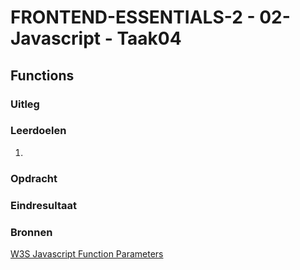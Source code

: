# FRONTEND-ESSENTIALS-2 - 02-Javascript - Taak04

## Functions

### Uitleg



### Leerdoelen

1. 

### Opdracht



### Eindresultaat



### Bronnen

[W3S Javascript Function Parameters](https://www.w3schools.com/js/js_function_parameters.asp)